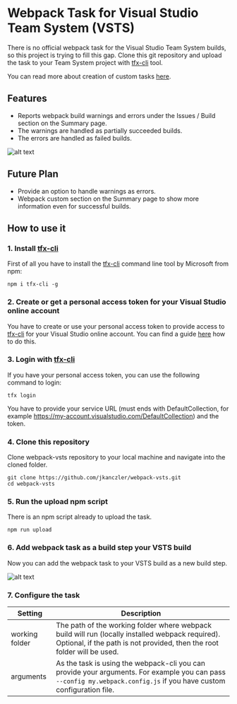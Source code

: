 # Webpack Task for Visual Studio Team System (VSTS)

There is no official webpack task for the Visual Studio Team System builds, so this project is trying to fill
this gap. Clone this git repository and upload the task to your Team System project with
[tfx-cli](https://github.com/Microsoft/tfs-cli) tool.

You can read more about creation of custom tasks [here](http://blog.devmatter.com/custom-build-tasks-in-vso/).

## Features
* Reports webpack build warnings and errors under the Issues / Build section on the Summary page.
* The warnings are handled as partially succeeded builds.
* The errors are handled as failed builds.

![alt text](https://raw.githubusercontent.com/wiki/jkanczler/webpack-vsts/BuildSummary.png "Webpack Build Summary")

## Future Plan
* Provide an option to handle warnings as errors.
* Webpack custom section on the Summary page to show more information even for successful builds.

## How to use it

### 1. Install [tfx-cli](https://github.com/Microsoft/tfs-cli)

First of all you have to install the [tfx-cli](https://github.com/Microsoft/tfs-cli) command line tool by
Microsoft from npm:

```
npm i tfx-cli -g
```

### 2. Create or get a personal access token for your Visual Studio online account

You have to create or use your personal access token to provide access to
[tfx-cli](https://github.com/Microsoft/tfs-cli) for your Visual Studio online account.
You can find a guide [here](https://roadtoalm.com/2015/07/22/using-personal-access-tokens-to-access-visual-studio-online/)
how to do this.

### 3. Login with [tfx-cli](https://github.com/Microsoft/tfs-cli)

If you have your personal access token, you can use the following command to login:

```
tfx login
```

You have to provide your service URL (must ends with DefaultCollection, for example
https://my-account.visualstudio.com/DefaultCollection) and the token.

### 4. Clone this repository

Clone webpack-vsts repository to your local machine and navigate into the cloned folder.

```
git clone https://github.com/jkanczler/webpack-vsts.git
cd webpack-vsts
```

### 5. Run the upload npm script

There is an npm script already to upload the task.

```
npm run upload
```

### 6. Add webpack task as a build step your VSTS build

Now you can add the webpack task to your VSTS build as a new build step.

![alt text](https://raw.githubusercontent.com/wiki/jkanczler/webpack-vsts/WebpackBuildTask.png "Webpack Build Task in Task Catalog")

### 7. Configure the task

Setting          | Description
--- | ---
working folder | The path of the working folder where webpack build will run (locally installed webpack required). Optional, if the path is not provided, then the root folder will be used.
arguments | As the task is using the webpack-cli you can provide your arguments. For example you can pass `--config my.webpack.config.js` if you have custom configuration file.
